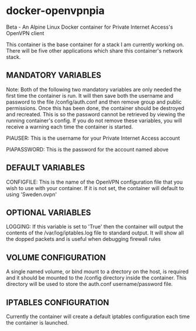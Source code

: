 # docker-openvpnpia
Beta - An Alpine Linux Docker container for Private Internet Access's OpenVPN client

This container is the base container for a stack I am currently working on. There will be five other applications which share this container's network stack.

## MANDATORY VARIABLES

Note: Both of the following two mandatory variables are only needed the first time the container is run. It will then save both the username and password to the file /config/auth.conf and then remove group and public permissions. Once this has been done, the container should be destroyed and recreated. This is so the password cannot be retrieved by viewing the running container's config. If you do not remove these variables, you will receive a warning each time the container is started.

PIAUSER: This is the username for your Private Internet Access account

PIAPASSWORD: This is the password for the account named above

## DEFAULT VARIABLES

CONFIGFILE: This is the name of the OpenVPN configuration file that you wish to use with your container. If it is not set, the container will default to using 'Sweden.ovpn'

## OPTIONAL VARIABLES

LOGGING: If this variable is set to 'True' then the container will output the contents of the /var/log/iptables.log file to standard output. It will show all the dopped packets and is useful when debugging firewall rules

## VOLUME CONFIGURATION

A single named volume, or bind mount to a drectory on the host, is required and it should be mounted to the /config directory inside the container. This directory will be used to store the auth.conf username/password file.

## IPTABLES CONFIGURATION

Currently the container will create a default iptables configuration each time the container is launched.
